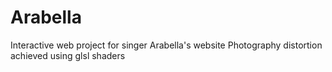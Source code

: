 # Arabella
Interactive web project for singer Arabella's website
Photography distortion achieved using glsl shaders
